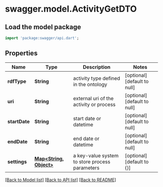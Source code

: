 # swagger.model.ActivityGetDTO

## Load the model package
```dart
import 'package:swagger/api.dart';
```

## Properties
Name | Type | Description | Notes
------------ | ------------- | ------------- | -------------
**rdfType** | **String** | activity type defined in the ontology | [optional] [default to null]
**uri** | **String** | external uri of the activity or process | [optional] [default to null]
**startDate** | **String** | start date or datetime | [optional] [default to null]
**endDate** | **String** | end date or datetime | [optional] [default to null]
**settings** | [**Map&lt;String, Object&gt;**](Object.md) | a key-value system to store process parameters | [optional] [default to {}]

[[Back to Model list]](../README.md#documentation-for-models) [[Back to API list]](../README.md#documentation-for-api-endpoints) [[Back to README]](../README.md)


